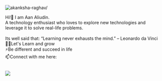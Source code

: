 <p align="left"> <img src=https://komarev.com/ghpvc/?username=aanaliudin alt=akanksha-raghav/></p>
Hi!👋 I am Aan Aliudin.<br>A technology enthusiast who loves to explore new technologies and leverage it to solve real-life problems.<br /><br>
Its well said that:
“Learning never exhausts the mind.” – Leonardo da Vinci <br />
👨‍💻Let's Learn and grow<br />
⚡Be different and succeed in life<br />
📫Connect with me here:<br />
 <br />
 <p>
  <a href="https://wa.me/6287778899430">
    <img src="https://img.shields.io/badge/WhatsApp-25D366?style=for-the-badge&logo=whatsapp&logoColor=white">
  </a>
</p>

